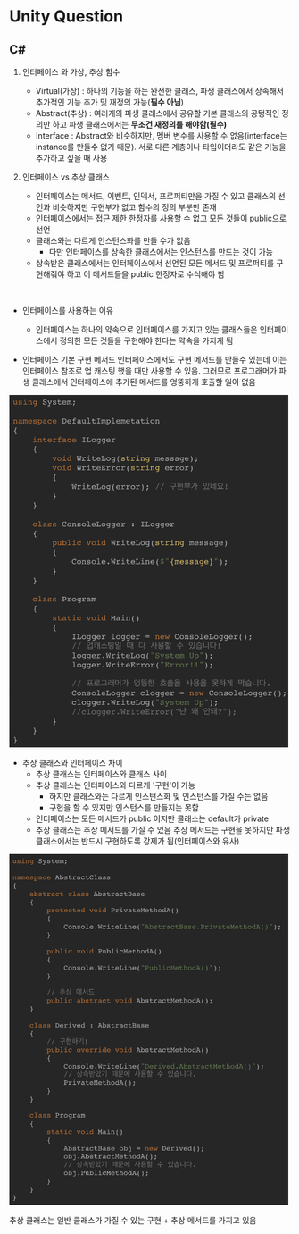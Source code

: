 # Unity Question

## C# 
1. 인터페이스 와 가상, 추상 함수
    - Virtual(가상) : 하나의 기능을 하는 완전한 클래스, 파생 클래스에서 상속해서 추가적인 기능 추가 및 재정의 가능(**필수 아님**)
    - Abstract(추상) : 여러개의 파생 클래스에서 공유할 기본 클래스의 공텅적인 정의만 하고 파생 클래스에서는 **무조건 재정의를 해야함(필수)**
    - Interface : Abstract와 비슷하지만, 멤버 변수를 사용할 수 없음(interface는 instance를 만들수 없기 때문). 서로 다른 계층이나 타입이더라도 같은 기능을 추가하고 싶을 때 사용

2. 인터페이스 vs 추상 클래스
     - 인터페이스는 메서드, 이벤트, 인덱서, 프로퍼티만을 가질 수 있고 클래스의 선언과 비슷하지만 구현부가 없고 함수의 정의 부분만 존재
    - 인터페이스에서는 접근 제한 한정자를 사용할 수 없고 모든 것들이 public으로 선언
    - 클래스와는 다르게 인스턴스화를 만들 수가 없음
        - 다만 인터페이스를 상속한 클래스에서는 인스턴스를 만드는 것이 가능
    - 상속받은 클래스에서는 인터페이스에서 선언된 모든 메서드 및 프로퍼티를 구현해줘야 하고 이 메서드들을 public 한정자로 수식해야 함 

<br>
    
- 인터페이스를 사용하는 이유
    - 인터페이스는 하나의 약속으로 인터페이스를 가지고 있는 클래스들은 인터페이스에서 정의한 모든 것들을 구현해야 한다는 약속을 가지게 됨

- 인터페이스 기본 구현 메서드
인터페이스에서도 구현 메서드를 만들수 있는데 이는 인터페이스 참조로 업 캐스팅 했을 때만 사용할 수 있음. 그러므로 프로그래머가 파생 클래스에서 인터페이스에 추가된 메서드를 엉뚱하게 호출할 일이 없음

<img src="Assets/0_interfacefunction.png" width="500dp"><br>

- 추상 클래스와 인터페이스 차이
    - 추상 클래스는 인터페이스와 클래스 사이
    - 추상 클래스는 인터페이스와 다르게 '구현'이 가능
        - 하지만 클래스와는 다르게 인스턴스화 및 인스턴스를 가질 수는 없음
        - 구현을 할 수 있지만 인스턴스를 만들지는 못함
    - 인터페이스는 모든 메서드가 public 이지만 클래스는 default가 private
    - 추상 클래스는 추상 메서드를 가질 수 있음
        추상 메서드는 구현을 못하지만 파생 클래스에서는 반드시 구현하도록 강제가 됨(인터페이스와 유사)

<img src="Assets/1_abstractclass.png" width="500dp"><br>

추상 클래스는 일반 클래스가 가질 수 있는 구현 + 추상 메서드를 가지고 있음 